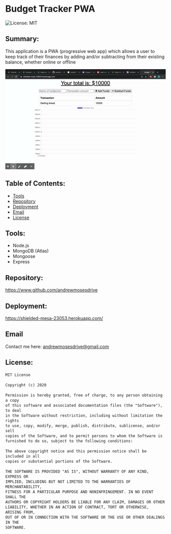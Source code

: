 # Budget Tracker PWA

![License: MIT](https://img.shields.io/badge/License-MIT-yellow.svg)

## Summary:

This application is a PWA (progressive web app) which allows a user to keep track of their finances by adding and/or subtracting from their existing balance, whether online or offline

![](budget_tracker.gif)

## Table of Contents:

- [Tools](#tools)
- [Repository](#repository)
- [Deployment](#deployment)
- [Email](#email)
- [License](#license)

## Tools:

- Node.js
- MongoDB (Atlas)
- Mongoose
- Express

## Repository:

https://www.github.com/andrewmosesdrive

## Deployment:

https://shielded-mesa-23053.herokuapp.com/

## Email

Contact me here:
andrewmosesdrive@gmail.com

## License:

    MIT License

    Copyright (c) 2020

    Permission is hereby granted, free of charge, to any person obtaining a copy
    of this software and associated documentation files (the "Software"), to deal
    in the Software without restriction, including without limitation the rights
    to use, copy, modify, merge, publish, distribute, sublicense, and/or sell
    copies of the Software, and to permit persons to whom the Software is
    furnished to do so, subject to the following conditions:

    The above copyright notice and this permission notice shall be included in all
    copies or substantial portions of the Software.

    THE SOFTWARE IS PROVIDED "AS IS", WITHOUT WARRANTY OF ANY KIND, EXPRESS OR
    IMPLIED, INCLUDING BUT NOT LIMITED TO THE WARRANTIES OF MERCHANTABILITY,
    FITNESS FOR A PARTICULAR PURPOSE AND NONINFRINGEMENT. IN NO EVENT SHALL THE
    AUTHORS OR COPYRIGHT HOLDERS BE LIABLE FOR ANY CLAIM, DAMAGES OR OTHER
    LIABILITY, WHETHER IN AN ACTION OF CONTRACT, TORT OR OTHERWISE, ARISING FROM,
    OUT OF OR IN CONNECTION WITH THE SOFTWARE OR THE USE OR OTHER DEALINGS IN THE
    SOFTWARE.
